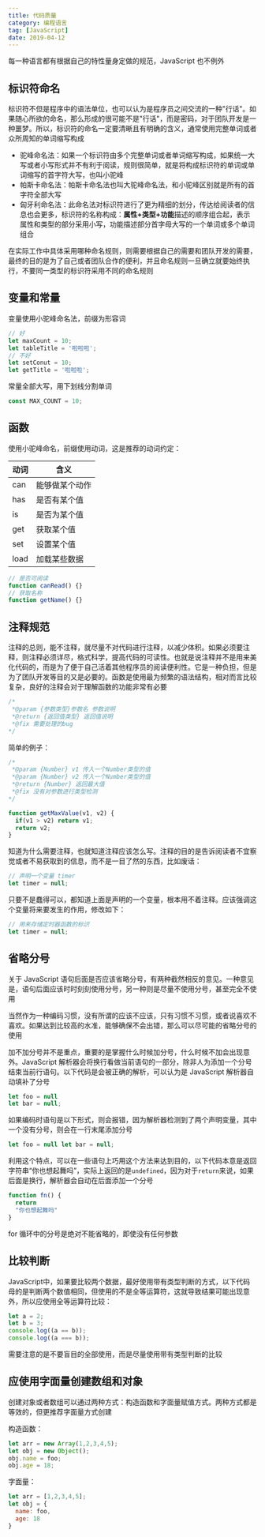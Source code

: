```yaml
---
title: 代码质量
category: 编程语言
tag: [JavaScript]
date: 2019-04-12
---
```


每一种语言都有根据自己的特性量身定做的规范，JavaScript 也不例外

## 标识符命名

标识符不但是程序中的语法单位，也可以认为是程序员之间交流的一种"行话"。如果随心所欲的命名，那么形成的很可能不是"行话"，而是密码，对于团队开发是一种噩梦。所以，标识符的命名一定要清晰且有明确的含义，通常使用完整单词或者众所周知的单词缩写构成

+ 驼峰命名法：如果一个标识符由多个完整单词或者单词缩写构成，如果统一大写或者小写形式并不有利于阅读，规则很简单，就是将构成标识符的单词或单词缩写的首字符大写，也叫小驼峰
+ 帕斯卡命名法：帕斯卡命名法也叫大驼峰命名法，和小驼峰区别就是所有的首字符全部大写
+ 匈牙利命名法：此命名法对标识符进行了更为精细的划分，传达给阅读者的信息也会更多，标识符的名称构成：**属性+类型+功能**描述的顺序组合起，表示属性和类型的部分采用小写，功能描述部分首字母大写的一个单词或多个单词组合

在实际工作中具体采用哪种命名规则，则需要根据自己的需要和团队开发的需要，最终的目的是为了自己或者团队合作的便利，并且命名规则一旦确立就要始终执行，不要同一类型的标识符采用不同的命名规则

## 变量和常量

变量使用小驼峰命名法，前缀为形容词

```js
// 好
let maxCount = 10; 
let tableTitle = '啦啦啦'; 
// 不好
let setConut = 10; 
let getTitle = '啦啦啦'; 
```

常量全部大写，用下划线分割单词

```js
const MAX_COUNT = 10;
```

## 函数

使用小驼峰命名，前缀使用动词，这是推荐的动词约定：

动词|含义
---|---
can|能够做某个动作
has|是否有某个值
is|是否为某个值
get|获取某个值
set|设置某个值
load|加载某些数据

```js
// 是否可阅读
function canRead() {}
// 获取名称
function getName() {}
```

## 注释规范

注释的总则，能不注释，就尽量不对代码进行注释，以减少体积。如果必须要注释，则注释必须详尽，格式科学，提高代码的可读性。也就是说注释并不是用来美化代码的，而是为了便于自己活着其他程序员的阅读便利性。它是一种负担，但是为了团队开发等目的又是必要的。函数是使用最为频繁的语法结构，相对而言比较复杂，良好的注释会对于理解函数的功能非常有必要

```js
/*
 *@param {参数类型}参数名 参数说明
 *@return {返回值类型} 返回值说明
 *@fix 需要处理的bug
*/
```

简单的例子：

```js
/*
 *@param {Number} v1 传入一个Number类型的值
 *@param {Number} v2 传入一个Number类型的值
 *@return {Number} 返回最大值
 *@fix 没有对参数进行类型检测
*/

function getMaxValue(v1, v2) {
  if(v1 > v2) return v1;
  return v2;
}
```

知道为什么需要注释，也就知道注释应该怎么写。注释的目的是告诉阅读者不宜察觉或者不易获取到的信息，而不是一目了然的东西，比如废话：

```js
// 声明一个变量 timer
let timer = null;
```

只要不是蠢得可以，都知道上面是声明的一个变量，根本用不着注释。应该强调这个变量将来要发生的作用，修改如下：

```js
// 用来存储定时器函数的标识
let timer = null;
```

## 省略分号

关于 JavaScript 语句后面是否应该省略分号，有两种截然相反的意见。一种意见是，语句后面应该时时刻刻使用分号，另一种则是尽量不使用分号，甚至完全不使用

当然作为一种编码习惯，没有所谓的应该不应该，只有习惯不习惯，或者说喜欢不喜欢。如果达到比较高的水准，能够确保不会出错，那么可以尽可能的省略分号的使用

加不加分号并不是重点，重要的是掌握什么时候加分号，什么时候不加会出现意外。JavaScript 解析器会将换行看做当前语句的一部分，除非人为添加一个分号结束当前行语句。以下代码是会被正确的解析，可以认为是 JavaScript 解析器自动填补了分号

```js
let foo = null
let bar = null;
```

如果编码时语句是以下形式，则会报错，因为解析器检测到了两个声明变量，其中一个没有分号，则会在一行末尾添加分号

```js
let foo = null let bar = null;
```

利用这个特点，可以在一些语句上巧用这个方法来达到目的，以下代码本意是返回字符串“你也想起舞吗”，实际上返回的是`undefined`，因为对于`return`来说，如果后面是换行，解析器会自动在后面添加一个分号

```js
function fn() {
  return
  "你也想起舞吗"
}
```

for 循环中的分号是绝对不能省略的，即使没有任何参数

## 比较判断

JavaScript中，如果要比较两个数据，最好使用带有类型判断的方式，以下代码母的是判断两个数值相同，但使用的不是全等运算符，这就导致结果可能出现意外，所以应使用全等运算符比较：

```js
let a = 2;
let b = 3;
console.log((a == b));
console.log((a === b));
```

需要注意的是不要盲目的全部使用，而是尽量使用带有类型判断的比较

## 应使用字面量创建数组和对象

创建对象或者数组可以通过两种方式：构造函数和字面量赋值方式。两种方式都是等效的，但更推荐字面量方式创建

构造函数：

```js
let arr = new Array(1,2,3,4,5);
let obj = new Object();
obj.name = foo;
obj.age = 18;
```

字面量：

```js
let arr = [1,2,3,4,5];
let obj = {
  name: foo,
  age: 18
}
```
